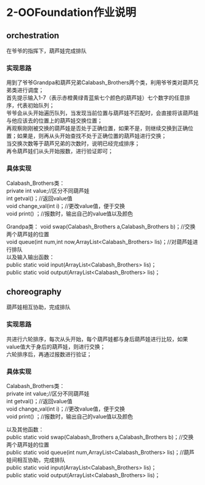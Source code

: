 # 2-OOFoundation作业说明


## orchestration
在爷爷的指挥下，葫芦娃完成排队  
### 实现思路
用到了爷爷Grandpa和葫芦兄弟Calabash_Brothers两个类，利用爷爷类对葫芦兄弟类进行调度；   
首先提示输入1-7（表示赤橙黄绿青蓝紫七个颜色的葫芦娃）七个数字的任意排序，代表初始队列；  
爷爷会从头开始遍历队列，当发现当前位置与葫芦娃不匹配时，会直接将该葫芦娃与他应该去的位置上的葫芦娃交换位置；  
再观察刚刚被交换的葫芦娃是否处于正确位置，如果不是，则继续交换到正确位置；如果是，则再从头开始查找不处于正确位置的葫芦娃进行交换；  
当交换次数等于葫芦兄弟的次数时，说明已经完成排序；  
再令葫芦娃们从头开始报数，进行验证即可；     


### 具体实现
Calabash_Brothers类：  
  private int value;//区分不同葫芦娃   
  int getval()；//返回value值  
  void change_val(int i)；//更改value值，便于交换  
  void print() ；//报数时，输出自己的value值以及颜色  
  
Grandpa类： 
  void swap(Calabash_Brothers a,Calabash_Brothers b)；//交换两个葫芦娃的位置  
  void queue(int num,int now,ArrayList<Calabash_Brothers> lis)；//对葫芦娃进行排队  
以及输入输出函数：   
  public static void input(ArrayList<Calabash_Brothers> lis)；    
  public static void output(ArrayList<Calabash_Brothers> lis)；    
  
## choreography
葫芦娃相互协助，完成排队  
### 实现思路  
共进行六轮排序，每次从头开始，每个葫芦娃都与身后葫芦娃进行比较，如果value值大于身后的葫芦娃，则进行交换；  
六轮排序后，再通过报数进行验证；  

### 具体实现
Calabash_Brothers类：  
  private int value;//区分不同葫芦娃    
  int getval()；//返回value值  
  void change_val(int i)；//更改value值，便于交换    
  void print() ；//报数时，输出自己的value值以及颜色  
  
以及其他函数：  
  public static void swap(Calabash_Brothers a,Calabash_Brothers b)；//交换两个葫芦娃的位置  
  public static void queue(int num,ArrayList<Calabash_Brothers> lis)；//葫芦娃间相互协助，完成排队  
  public static void input(ArrayList<Calabash_Brothers> lis)；    
  public static void output(ArrayList<Calabash_Brothers> lis)；     
